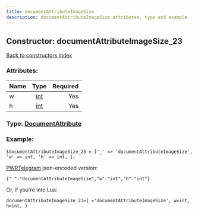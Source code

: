 ```yaml
---
title: documentAttributeImageSize
description: documentAttributeImageSize attributes, type and example
---
```

## Constructor: documentAttributeImageSize\_23  
[Back to constructors index](index.md)



### Attributes:

| Name     |    Type       | Required |
|----------|:-------------:|---------:|
|w|[int](../types/int.md) | Yes|
|h|[int](../types/int.md) | Yes|



### Type: [DocumentAttribute](../types/DocumentAttribute.md)


### Example:

```
$documentAttributeImageSize_23 = ['_' => 'documentAttributeImageSize', 'w' => int, 'h' => int, ];
```  

[PWRTelegram](https://pwrtelegram.xyz) json-encoded version:

```
{"_":"documentAttributeImageSize","w":"int","h":"int"}
```


Or, if you're into Lua:  


```
documentAttributeImageSize_23={_='documentAttributeImageSize', w=int, h=int, }

```


